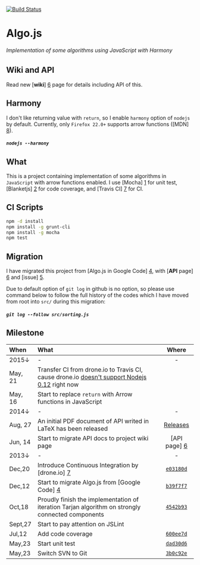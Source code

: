 [![Build Status](https://travis-ci.org/scotv/algo-js.svg?branch=master)](https://travis-ci.org/scotv/algo-js.svg?branch=master)

# Algo.js
###### _Implementation of some algorithms using JavaScript with Harmony_
## Wiki and API
Read new [__wiki__] [6] page for details including API of this.

## Harmony
I don't like returning value with `return`, so I enable `harmony` option of `nodejs` by default.
Currently, only `Firefox 22.0+` supports arrow functions ([MDN] [8]).

##### `nodejs --harmony`

## What
This is a project containing implementation of some algorithms in `JavaScript` with arrow functions enabled. 
I use [Mocha] [1] for unit test, [Blanketjs] [2] for code coverage, and [Travis CI] [7] for CI.

## CI Scripts
```bash
npm -d install
npm install -g grunt-cli
npm install -g mocha
npm test
```

## Migration
I have migrated this project from [Algo.js in Google Code] [4], with [__API__ page] [6] and [issue] [5].

Due to default option of `git log` in github is no option, so please use command below to follow the full history of the codes which I have moved from root into `src/` during this migration:

##### `git log --follow src/sorting.js`

## Milestone
When | What | Where
:-------|:---------|:-------:
 2015&darr; | - | -
 May, 21 | Transfer CI from drone.io to Travis CI, cause drone.io [doesn't support Nodejs 0.12](https://github.com/drone/drone/issues/931) right now |
 May, 16 | Start to replace `return` with Arrow functions in JavaScript | 
 2014&darr; | - | -
 Aug, 27 | An initial PDF document of API writed in LaTeX has been released | [Releases](https://github.com/scotv/algo-wiki/releases)
 Jun, 14 | Start to migrate API docs to project wiki page | [API page] [6]
 2013&darr; | - | -
 Dec,20 | Introduce Continuous Integration by [drone.io] [7]| [`e03180d`](https://github.com/scotv/algo-js/commit/e03180df15)
 Dec,12 | Start to migrate Algo.js from [Google Code] [4] | [`b39f7f7`](https://github.com/scotv/algo-js/commit/b39f7f78ab)
 Oct,18 | Proudly finish the implementation of iteration Tarjan algorithm on strongly connected components | [`4542b93`](https://github.com/scotv/algo-js/commit/4542b937d827)
 Sept,27 | Start to pay attention on JSLint | 
 Jul,12 | Add code coverage | [`600ee7d`](https://github.com/scotv/algo-js/commit/600ee7d899d2)
 May,23 | Start unit test | [`dad30d6`](https://github.com/scotv/algo-js/commit/dad30d64ad70)
 May,23 | Switch SVN to Git | [`3b0c92e`](https://github.com/scotv/algo-js/commit/3b0c92e3b173)

[1]: http://mochajs.org/ "Mocha.js"
[2]: http://blanketjs.org/ "Blanket.js"
[3]: http://www.ecmascript.org/  "ECMA-262"
[4]: https://code.google.com/p/algo-js "Algo.js"
[5]: https://github.com/scotv/algo-js/issues "Issues"
[6]: http://scotv.github.io/algo-wiki "Wiki"
[7]: https://travis-ci.org/ "Travis CI"
[8]: https://developer.mozilla.org/en-US/docs/Web/JavaScript/Reference/Functions/Arrow_functions#Browser_compatibility "Arrow functions"
